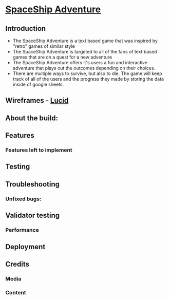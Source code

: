 # [SpaceShip Adventure](https://github.com/LukaB25/spaceship-adventure)

## Introduction

- The SpaceShip Adventure is a text based game that was inspired by "retro" games of similar style
- The SpaceShip Adventure is targeted to all of the fans of text based games that are on a quest for a new adventure
- The SpaceShip Adventure offers it's users a fun and interactive adventure that plays out the outcomes depending on their choices.
- There are multiple ways to survive, but also to die. The game will keep track of all of the users and the progress they made by storing the data inside of google sheets.

## Wireframes - [Lucid](https://lucid.app/)

## About the build:

## Features

### Features left to implement

## Testing

## Troubleshooting

### Unfixed bugs:

## Validator testing

### Performance

## Deployment

## Credits

### Media

### Content

